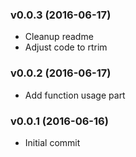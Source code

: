 ### v0.0.3 (2016-06-17)

* Cleanup readme
* Adjust code to rtrim


### v0.0.2 (2016-06-17)

* Add function usage part


### v0.0.1 (2016-06-16)

* Initial commit 